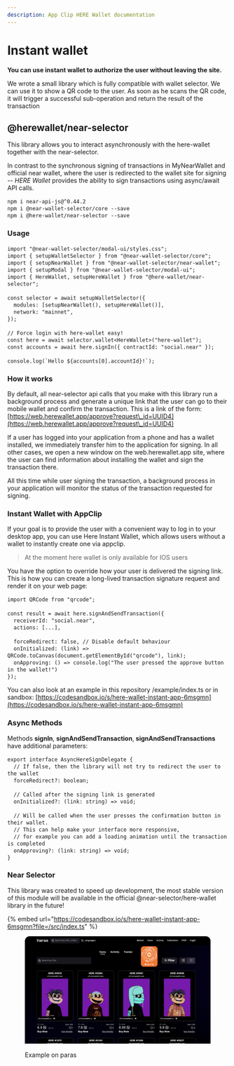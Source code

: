 ```yaml
---
description: App Clip HERE Wallet documentation
---
```


# Instant wallet

**You can use instant wallet to authorize the user without leaving the site.**

We wrote a small library which is fully compatible with wallet selector. We can use it to show a QR code to the user. As soon as he scans the QR code, it will trigger a successful sub-operation and return the result of the transaction

## @herewallet/near-selector

This library allows you to interact asynchronously with the here-wallet together with the near-selector.

In contrast to the synchronous signing of transactions in MyNearWallet and official near wallet, where the user is redirected to the wallet site for signing -- _HERE Wallet_ provides the ability to sign transactions using async/await API calls.

```
npm i near-api-js@^0.44.2
npm i @near-wallet-selector/core --save
npm i @here-wallet/near-selector --save
```

### Usage

```
import "@near-wallet-selector/modal-ui/styles.css";
import { setupWalletSelector } from "@near-wallet-selector/core";
import { setupNearWallet } from "@near-wallet-selector/near-wallet";
import { setupModal } from "@near-wallet-selector/modal-ui";
import { HereWallet, setupHereWallet } from "@here-wallet/near-selector";

const selector = await setupWalletSelector({
  modules: [setupNearWallet(), setupHereWallet()],
  network: "mainnet",
});

// Force login with here-wallet easy!
const here = await selector.wallet<HereWallet>("here-wallet");
const accounts = await here.signIn({ contractId: "social.near" });

console.log(`Hello ${accounts[0].accountId}!`);
```

### How it works

By default, all near-selector api calls that you make with this library run a background process and generate a unique link that the user can go to their mobile wallet and confirm the transaction. This is a link of the form: [https://web.herewallet.app/approve?request\_id=UUID4](https://web.herewallet.app/approve?request\_id=UUID4)

If a user has logged into your application from a phone and has a wallet installed, we immediately transfer him to the application for signing. In all other cases, we open a new window on the web.herewallet.app site, where the user can find information about installing the wallet and sign the transaction there.

All this time while user signing the transaction, a background process in your application will monitor the status of the transaction requested for signing.

### Instant Wallet with AppClip

If your goal is to provide the user with a convenient way to log in to your desktop app, you can use Here Instant Wallet, which allows users without a wallet to instantly create one via appclip.

> At the moment here wallet is only available for IOS users

You have the option to override how your user is delivered the signing link. This is how you can create a long-lived transaction signature request and render it on your web page:

```
import QRCode from "qrcode";

const result = await here.signAndSendTransaction({
  receiverId: "social.near",
  actions: [...],

  forceRedirect: false, // Disable default behaviour
  onInitialized: (link) => QRCode.toCanvas(document.getElementById("qrcode"), link);
  onApproving: () => console.log("The user pressed the approve button in the wallet!")
});
```

You can also look at an example in this repository /example/index.ts or in sandbox: [https://codesandbox.io/s/here-wallet-instant-app-6msgmn](https://codesandbox.io/s/here-wallet-instant-app-6msgmn)

### Async Methods

Methods **signIn**, **signAndSendTransaction**, **signAndSendTransactions** have additional parameters:

```
export interface AsyncHereSignDelegate {
  // If false, then the library will not try to redirect the user to the wallet
  forceRedirect?: boolean;

  // Called after the signing link is generated
  onInitialized?: (link: string) => void;

  // Will be called when the user presses the confirmation button in their wallet.
  // This can help make your interface more responsive, 
  // for example you can add a loading animation until the transaction is completed
  onApproving?: (link: string) => void;
}
```

### Near Selector

This library was created to speed up development, the most stable version of this module will be available in the official @near-selector/here-wallet library in the future!

{% embed url="https://codesandbox.io/s/here-wallet-instant-app-6msgmn?file=/src/index.ts" %}

<figure><img src="../.gitbook/assets/image.png" alt=""><figcaption><p>Example on paras</p></figcaption></figure>
